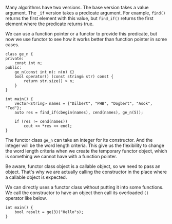 
Many algorithms have two versions. The base version takes a value argument. The `_if` version takes a predicate argument. For example, `find()` returns the first element with this value, but `find_if()` returns the first element where the predicate returns true.

We can use a function pointer or a functor to provide this predicate, but now we use functor to see how it works better than function pointer in some cases.

```
class ge_n {
private:
	const int n;
public:
	ge_n(const int n): n(n) {}
	bool operator() (const string& str) const {
		return str.size() > n;
	}
}

int main() {
	vector<string> names = {"Dilbert", "PHB", "Dogbert", "Asok", "Ted"};
	auto res = find_if(cbegin(names), cend(names), ge_n(5));

	if (res != cend(names))
		cout << *res << endl;
}
```
The functor class `ge_n` can take an integer for its constructor. And the integer will be the word length criteria. This give us the flexibility to change the word length criteria when we create the temporary functor object, which is something we cannot have with a function pointer.

Be aware, functor class object is a callable object, so we need to pass an object. That's why we are actually calling the constructor in the place where a callable object is expected.

We can directly uses a functor class without putting it into some functions. We call the constructor to have an object then call its overloaded `()` operator like below.
```
int main() {
	bool result = ge(3)("Hello"s);
}
```
